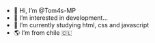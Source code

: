 - 👋 Hi, I’m @Tom4s-MP
- 👀 I’m interested in development...
- 🌱 I’m currently studying html, css and javascript
- 🌎 I’m from chile 🇨🇱

<!---
Tom4s-MP/Tom4s-MP is a ✨ special ✨ repository because its `README.md` (this file) appears on your GitHub profile.
You can click the Preview link to take a look at your changes.
--->
